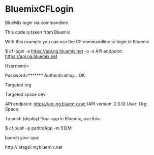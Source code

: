 BluemixCFLogin
==============

BlueMix login via commandline

This code is taken from Bluemix

With this example you can use the CF commandline to login to Bluemix

$ cf login -a https://api.ng.bluemix.net -o <your org name> -s <your space name>
API endpoint: https://api.ng.bluemix.net

Username> <your user ID>

Password>*******
Authenticating...
OK

Targeted org <your org name>

Targeted space dev

API endpoint: https://api.ng.bluemix.net (API version: 2.0.0)
User:         <your user ID>
Org:          <your org name>
Space:        <your space name>

To push (deploy) Your app in Bluemix, use this:

$ cf push -p pathtoApp -m 512M

lounch your app:

http://<yourappname>.stage1.mybluemix.net
  
  


